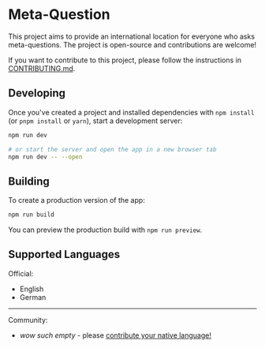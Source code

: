 # Meta-Question

This project aims to provide an international location for everyone who asks meta-questions. The project is open-source and contributions are welcome!

If you want to contribute to this project, please follow the instructions in [CONTRIBUTING.md](./CONTRIBUTING.md).

## Developing

Once you've created a project and installed dependencies with `npm install` (or `pnpm install` or `yarn`), start a development server:

```bash
npm run dev

# or start the server and open the app in a new browser tab
npm run dev -- --open
```

## Building

To create a production version of the app:

```bash
npm run build
```

You can preview the production build with `npm run preview`.

## Supported Languages

Official:

- English
- German

---

Community:

- _wow such empty_ - please [contribute your native language!](./CONTRIBUTING.md)
